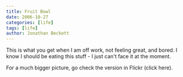 ```yaml
---
title: Fruit Bowl
date: 2006-10-27
categories: [life]
tags: [life]
author: Jonathan Beckett
---
```


This is what you get when I am off work, not feeling great, and bored. I know I should be eating this stuff - I just can't face it at the moment.

For a much bigger picture, go check the version in Flickr (click here).